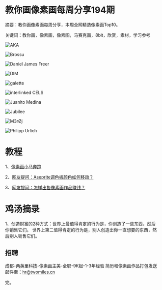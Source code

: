 # 教你画像素画每周分享194期

摘要：教你画像素画每周分享，本周全网精选像素画Top10。

关键词：教你画，像素画，像素图，马赛克画，8bit，欣赏，素材，学习参考

![AKA](https://tva1.sinaimg.cn/large/e6c9d24ely1h4ntyfwkr9j20q410emyj.jpg)

![Brossu](https://tva1.sinaimg.cn/large/e6c9d24ely1h4ntybyzx3j20xc0m8js4.jpg)

![Daniel James Freer](https://tva1.sinaimg.cn/large/e6c9d24ely1h4ntyc7lnbj20xc0m8js4.jpg)

![DIM](https://tva1.sinaimg.cn/large/e6c9d24ely1h4ntyfbs9ej20go0goq3k.jpg)

![galette](https://tva1.sinaimg.cn/large/e6c9d24ely1h4ntyck8jnj20dw0dwwfd.jpg)

![interlinked CELS](https://tva1.sinaimg.cn/large/e6c9d24ely1h4ntyczo7gj20kw0xcwgw.jpg)

![Juanito Medina](https://tva1.sinaimg.cn/large/e6c9d24ely1h4ntydguguj20iw0aoq49.jpg)

![Jubilee](https://tva1.sinaimg.cn/large/e6c9d24ely1h4ntyegf94j20iw0iwq4b.jpg)

![M3rØj](https://tva1.sinaimg.cn/large/e6c9d24ely1h4ntydxv8cj20u00u0jsj.jpg)

![Philipp Urlich](https://tva1.sinaimg.cn/large/e6c9d24ely1h4ntyeyg5lj21900u00zc.jpg)

# 教程

1、[像素画小马奔跑](https://mp.weixin.qq.com/s/82qaF-cevtkXiA1iDiDMUw)

2、[网友提问：Aseprite调色板颜色如何移动？](https://mp.weixin.qq.com/s/NLfoFc1MP2c3v8wOsI_S5Q)

3、[网友提问：怎样出售像素画作品赚钱？](https://mp.weixin.qq.com/s/XZ10u9mD5ao7dkQRgV7ELQ)

# 鸡汤摘录

1、创造财富的2种方式：世界上最值得肯定的行为是，你创造了一些东西，然后你销售它们。 世界上第二值得肯定的行为是，别人创造出你一直想要的东西，然后别人销售它们。

## 招聘

成都-两英里科技-像素画主美-全职-9K起-1-3年经验
简历和像素画作品打包发送邮件至：hr@twomiles.cn

完。